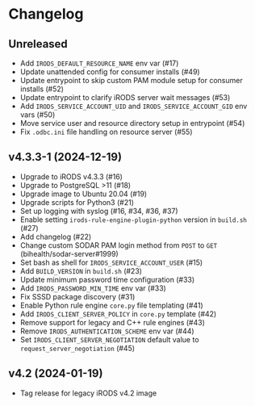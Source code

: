# Changelog

## Unreleased

- Add `IRODS_DEFAULT_RESOURCE_NAME` env var (#17)
- Update unattended config for consumer installs (#49)
- Update entrypoint to skip custom PAM module setup for consumer installs (#52)
- Update entrypoint to clarify iRODS server wait messages (#53)
- Add `IRODS_SERVICE_ACCOUNT_UID` and `IRODS_SERVICE_ACCOUNT_GID` env vars (#50)
- Move service user and resource directory setup in entrypoint (#54)
- Fix `.odbc.ini` file handling on resource server (#55)


## v4.3.3-1 (2024-12-19)

- Upgrade to iRODS v4.3.3 (#16)
- Upgrade to PostgreSQL >11 (#18)
- Upgrade image to Ubuntu 20.04 (#19)
- Upgrade scripts for Python3 (#21)
- Set up logging with syslog (#16, #34, #36, #37)
- Enable setting `irods-rule-engine-plugin-python` version in `build.sh` (#27)
- Add changelog (#22)
- Change custom SODAR PAM login method from `POST` to `GET` (bihealth/sodar-server#1999)
- Set bash as shell for `IRODS_SERVICE_ACCOUNT_USER` (#15)
- Add `BUILD_VERSION` in `build.sh` (#23)
- Update minimum password time configuration (#33)
- Add `IRODS_PASSWORD_MIN_TIME` env var (#33)
- Fix SSSD package discovery (#31)
- Enable Python rule engine `core.py` file templating (#41)
- Add `IRODS_CLIENT_SERVER_POLICY` in `core.py` template (#42)
- Remove support for legacy and C++ rule engines (#43)
- Remove `IRODS_AUTHENTICATION_SCHEME` env var (#44)
- Set `IRODS_CLIENT_SERVER_NEGOTIATION` default value to `request_server_negotiation` (#45)


## v4.2 (2024-01-19)

- Tag release for legacy iRODS v4.2 image
